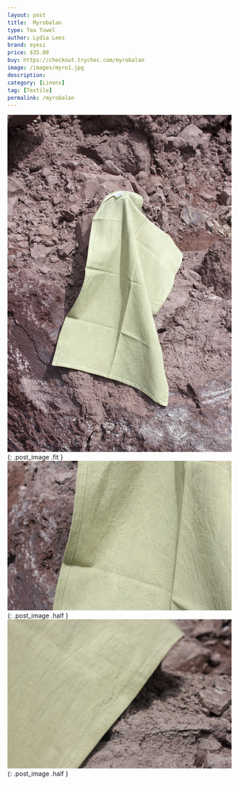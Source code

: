 ```yaml
---
layout: post
title:  Myrobalan
type: Tea Towel
author: Lydia Lees
brand: eyesi
price: $35.00
buy: https://checkout.trychec.com/myrobalan
image: /images/myro1.jpg
description:
category: [Linens]
tag: [Textile]
permalink: /myrobalan
---
```

![](/images/myro2.jpg){: .post_image .fit }
![](/images/myro3.jpg){: .post_image .half }
![](/images/myro4.jpg){: .post_image .half }
